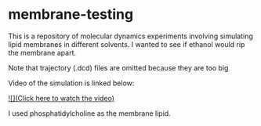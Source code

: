 # membrane-testing


This is a repository of molecular dynamics experiments involving simulating lipid membranes in different solvents. I wanted to see if ethanol would rip the membrane apart. 

Note that trajectory (.dcd) files are omitted because they are too big

Video of the simulation is linked below:

[![](Click here to watch the video)](https://youtu.be/m6CewOsVv3s)

I used phosphatidylcholine as the membrane lipid. 
